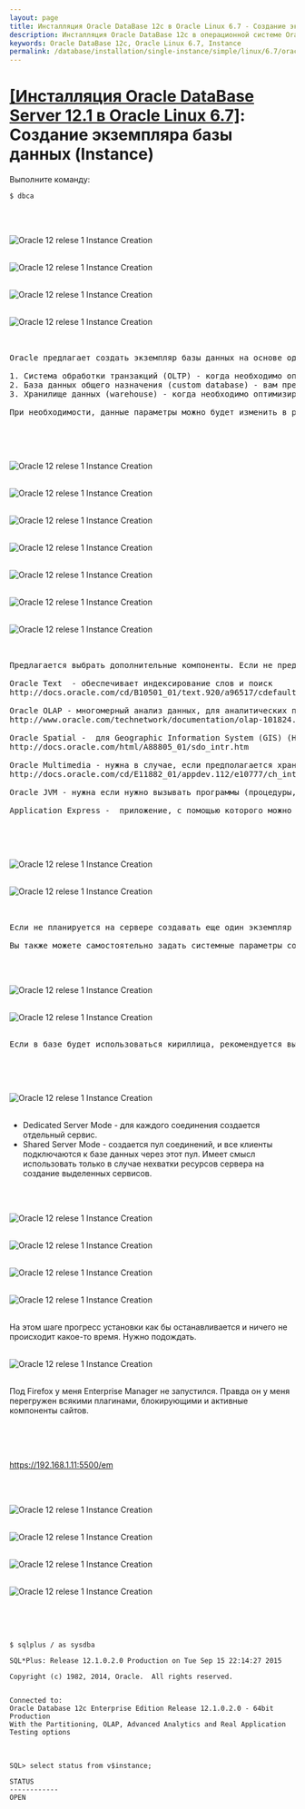 ```yaml
---
layout: page
title: Инсталляция Oracle DataBase 12c в Oracle Linux 6.7 - Создание экземпляра базы данных (Instance)
description: Инсталляция Oracle DataBase 12c в операционной системе Oracle Linux 6.7 - Создание экземпляра базы данных (Instance)
keywords: Oracle DataBase 12c, Oracle Linux 6.7, Instance
permalink: /database/installation/single-instance/simple/linux/6.7/oracle/12.1/oracle-instance-creation/
---
```


# <a href="/database/installation/single-instance/simple/linux/6.7/oracle/12.1/">[Инсталляция Oracle DataBase Server 12.1 в Oracle Linux 6.7]</a>: Создание экземпляра базы данных (Instance)

Выполните команду:

    $ dbca

<br/><br/>

<img src="https://img.oracledba.net/01-database/02-installation/01-single-instance/01-simple/02-linux/6.7/oracle/12.1/04_instance_creation/oracle12R1_database_instance_creation_01.png" border="0" alt="Oracle 12 relese 1 Instance Creation"><br/><br/>

<img src="https://img.oracledba.net/01-database/02-installation/01-single-instance/01-simple/02-linux/6.7/oracle/12.1/04_instance_creation/oracle12R1_database_instance_creation_02.png" border="0" alt="Oracle 12 relese 1 Instance Creation"><br/><br/>

<img src="https://img.oracledba.net/01-database/02-installation/01-single-instance/01-simple/02-linux/6.7/oracle/12.1/04_instance_creation/oracle12R1_database_instance_creation_03.png" border="0" alt="Oracle 12 relese 1 Instance Creation"><br/><br/>

<img src="https://img.oracledba.net/01-database/02-installation/01-single-instance/01-simple/02-linux/6.7/oracle/12.1/04_instance_creation/oracle12R1_database_instance_creation_04.png" border="0" alt="Oracle 12 relese 1 Instance Creation"><br/><br/>

<pre>

Oracle предлагает создать экземпляр базы данных на основе одного из подготовленных шаблонов.

1. Система обработки транзакций (OLTP) - когда необходимо оптимизировать ввод данных в базу данных. Преимущественно операции по добавлению и изменению данных.
2. База данных общего назначения (custom database) - вам предлагается самостоятельно выбрать системные параметры базы данных. (самый оптимальный вариант).
3. Хранилище данных (warehouse) - когда необходимо оптимизировать работу с данными в базе данных. Преимущество операции чтения данных и подстроения аналитических отчетов.

При необходимости, данные параметры можно будет изменить в pfile или spfile.

</pre>

<br/><br/>

<img src="https://img.oracledba.net/01-database/02-installation/01-single-instance/01-simple/02-linux/6.7/oracle/12.1/04_instance_creation/oracle12R1_database_instance_creation_05.png" border="0" alt="Oracle 12 relese 1 Instance Creation"><br/><br/>

<img src="https://img.oracledba.net/01-database/02-installation/01-single-instance/01-simple/02-linux/6.7/oracle/12.1/04_instance_creation/oracle12R1_database_instance_creation_06.png" border="0" alt="Oracle 12 relese 1 Instance Creation"><br/><br/>

<img src="https://img.oracledba.net/01-database/02-installation/01-single-instance/01-simple/02-linux/6.7/oracle/12.1/04_instance_creation/oracle12R1_database_instance_creation_07.png" border="0" alt="Oracle 12 relese 1 Instance Creation"><br/><br/>

<img src="https://img.oracledba.net/01-database/02-installation/01-single-instance/01-simple/02-linux/6.7/oracle/12.1/04_instance_creation/oracle12R1_database_instance_creation_08.png" border="0" alt="Oracle 12 relese 1 Instance Creation"><br/><br/>

<img src="https://img.oracledba.net/01-database/02-installation/01-single-instance/01-simple/02-linux/6.7/oracle/12.1/04_instance_creation/oracle12R1_database_instance_creation_09.png" border="0" alt="Oracle 12 relese 1 Instance Creation"><br/><br/>

<img src="https://img.oracledba.net/01-database/02-installation/01-single-instance/01-simple/02-linux/6.7/oracle/12.1/04_instance_creation/oracle12R1_database_instance_creation_10.png" border="0" alt="Oracle 12 relese 1 Instance Creation"><br/><br/>

<img src="https://img.oracledba.net/01-database/02-installation/01-single-instance/01-simple/02-linux/6.7/oracle/12.1/04_instance_creation/oracle12R1_database_instance_creation_11.png" border="0" alt="Oracle 12 relese 1 Instance Creation"><br/><br/>

<pre>

Предлагается выбрать дополнительные компоненты. Если не предполагается их использовать, то скорее всего их и не следует устанавливать.

Oracle Text  - обеспечивает индексирование слов и поиск
http://docs.oracle.com/cd/B10501_01/text.920/a96517/cdefault.htm

Oracle OLAP - многомерный анализ данных, для аналитических приложений.
http://www.oracle.com/technetwork/documentation/olap-101824.html

Oracle Spatial -  для Geographic Information System (GIS) (Наверное, что-то вроде карт google maps)
http://docs.oracle.com/html/A88805_01/sdo_intr.htm

Oracle Multimedia - нужна в случае, если предполагается хранить в базе картинки, аудио, видео.
http://docs.oracle.com/cd/E11882_01/appdev.112/e10777/ch_intr.htm#i610845

Oracle JVM - нужна если нужно вызывать программы (процедуры, функции и т.д.), написанные на java непосредственно внутри базы данных.

Application Express -  приложение, с помощью которого можно достаточно просто с помощью "вайзардов" создавать приложения, работающие с базой данных. Имеет смысл оставить, только если предполагается с ним работать.

</pre>

<br/><br/>

<img src="https://img.oracledba.net/01-database/02-installation/01-single-instance/01-simple/02-linux/6.7/oracle/12.1/04_instance_creation/oracle12R1_database_instance_creation_12.png" border="0" alt="Oracle 12 relese 1 Instance Creation"><br/><br/>

<img src="https://img.oracledba.net/01-database/02-installation/01-single-instance/01-simple/02-linux/6.7/oracle/12.1/04_instance_creation/oracle12R1_database_instance_creation_13.png" border="0" alt="Oracle 12 relese 1 Instance Creation"><br/><br/>

<pre>

Если не планируется на сервере создавать еще один экземпляр базы данных, имеет смысл выделить для сервера побольше памяти.  (> 90%).

Вы также можете самостоятельно задать системные параметры создаваемой базы данных.
</pre>

<br/><br/>

<img src="https://img.oracledba.net/01-database/02-installation/01-single-instance/01-simple/02-linux/6.7/oracle/12.1/04_instance_creation/oracle12R1_database_instance_creation_14.png" border="0" alt="Oracle 12 relese 1 Instance Creation"><br/><br/>

<img src="https://img.oracledba.net/01-database/02-installation/01-single-instance/01-simple/02-linux/6.7/oracle/12.1/04_instance_creation/oracle12R1_database_instance_creation_15.png" border="0" alt="Oracle 12 relese 1 Instance Creation"><br/><br/>

<pre>
Если в базе будет использоваться кириллица, рекомендуется выбрать кодировку, которая поддерживает данную возможность. Unicode, где каждый символ кодируется 2 байтами, вполне подходит для этой задачи.

</pre>

<br/><br/>

<img src="https://img.oracledba.net/01-database/02-installation/01-single-instance/01-simple/02-linux/6.7/oracle/12.1/04_instance_creation/oracle12R1_database_instance_creation_16.png" border="0" alt="Oracle 12 relese 1 Instance Creation"><br/><br/>

<ul>
	<li>Dedicated Server Mode - для каждого соединения создается отдельный сервис. </li>
	<li>Shared Server Mode - создается пул соединений, и все клиенты подключаются к базе данных через этот пул. Имеет смысл использовать только в случае нехватки ресурсов сервера на создание выделенных сервисов.</li>
</ul>

<br/><br/>

<img src="https://img.oracledba.net/01-database/02-installation/01-single-instance/01-simple/02-linux/6.7/oracle/12.1/04_instance_creation/oracle12R1_database_instance_creation_17.png" border="0" alt="Oracle 12 relese 1 Instance Creation"><br/><br/>

<img src="https://img.oracledba.net/01-database/02-installation/01-single-instance/01-simple/02-linux/6.7/oracle/12.1/04_instance_creation/oracle12R1_database_instance_creation_18.png" border="0" alt="Oracle 12 relese 1 Instance Creation"><br/><br/>

<img src="https://img.oracledba.net/01-database/02-installation/01-single-instance/01-simple/02-linux/6.7/oracle/12.1/04_instance_creation/oracle12R1_database_instance_creation_19.png" border="0" alt="Oracle 12 relese 1 Instance Creation"><br/><br/>

<img src="https://img.oracledba.net/01-database/02-installation/01-single-instance/01-simple/02-linux/6.7/oracle/12.1/04_instance_creation/oracle12R1_database_instance_creation_20.png" border="0" alt="Oracle 12 relese 1 Instance Creation"><br/><br/>

На этом шаге прогресс установки как бы останавливается и ничего не происходит какое-то время. Нужно подождать.
<br/><br/>

<img src="https://img.oracledba.net/01-database/02-installation/01-single-instance/01-simple/02-linux/6.7/oracle/12.1/04_instance_creation/oracle12R1_database_instance_creation_21.png" border="0" alt="Oracle 12 relese 1 Instance Creation"><br/><br/>

Под Firefox у меня Enterprise Manager не запустился. Правда он у меня перегружен всякими плагинами, блокирующими и активные компоненты сайтов.
<br/><br/>

<br/><br/>

https://192.168.1.11:5500/em

<br/><br/>

<img src="https://img.oracledba.net/01-database/02-installation/01-single-instance/01-simple/02-linux/6.7/oracle/12.1/04_instance_creation/oracle12R1_database_instance_creation_22.png" border="0" alt="Oracle 12 relese 1 Instance Creation"><br/><br/>

<img src="https://img.oracledba.net/01-database/02-installation/01-single-instance/01-simple/02-linux/6.7/oracle/12.1/04_instance_creation/oracle12R1_database_instance_creation_24.png" border="0" alt="Oracle 12 relese 1 Instance Creation"><br/><br/>

<img src="https://img.oracledba.net/01-database/02-installation/01-single-instance/01-simple/02-linux/6.7/oracle/12.1/04_instance_creation/oracle12R1_database_instance_creation_25.png" border="0" alt="Oracle 12 relese 1 Instance Creation"><br/><br/>

<img src="https://img.oracledba.net/01-database/02-installation/01-single-instance/01-simple/02-linux/6.7/oracle/12.1/04_instance_creation/oracle12R1_database_instance_creation_26.png" border="0" alt="Oracle 12 relese 1 Instance Creation"><br/><br/>

<br/><br/>

    $ sqlplus / as sysdba

    SQL*Plus: Release 12.1.0.2.0 Production on Tue Sep 15 22:14:27 2015

    Copyright (c) 1982, 2014, Oracle.  All rights reserved.


    Connected to:
    Oracle Database 12c Enterprise Edition Release 12.1.0.2.0 - 64bit Production
    With the Partitioning, OLAP, Advanced Analytics and Real Application Testing options

<br/>

    SQL> select status from v$instance;

    STATUS
    ------------
    OPEN
